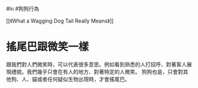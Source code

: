 #ln #狗狗行為 

[[《What a Wagging Dog Tail Really Means》]]

# 搖尾巴跟微笑一樣
跟我們對人們微笑時，可以代表很多意思。例如看到熟悉的人打招呼、對著客人展現禮貌。我們幾乎只會在有人的地方、對著特定的人微笑。
狗狗也是，只會對其他狗、人、貓或者任何疑似生物出現時，才會搖尾巴。